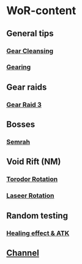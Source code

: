 # WoR-content

## General tips

### [Gear Cleansing](Gear-Cleansing.md)
### [Gearing](Gearing.md)

## Gear raids

### [Gear Raid 3](Gear-Raid-3.md)

## Bosses

### [Semrah](GB-2.md)


## Void Rift (NM)

### [Torodor Rotation](VR-Torodor.md)
### [Laseer Rotation](VR-Laseer.md)


## Random testing

### [Healing effect & ATK](HE-ATK.md)


## [Channel](https://www.youtube.com/@Mawldor)
